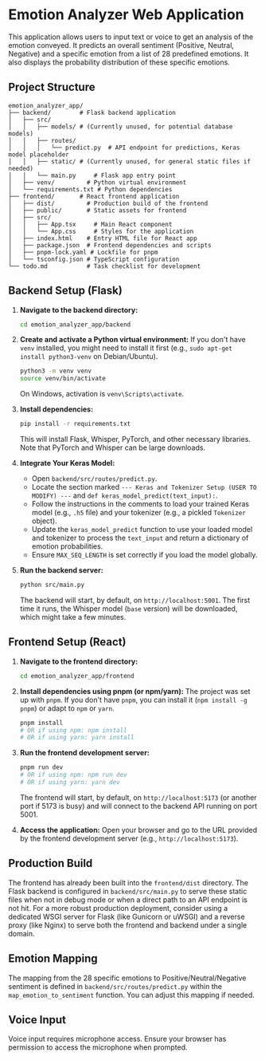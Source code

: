 # Emotion Analyzer Web Application

This application allows users to input text or voice to get an analysis of the emotion conveyed. It predicts an overall sentiment (Positive, Neutral, Negative) and a specific emotion from a list of 28 predefined emotions. It also displays the probability distribution of these specific emotions.

## Project Structure

```
emotion_analyzer_app/
├── backend/        # Flask backend application
│   ├── src/
│   │   ├── models/ # (Currently unused, for potential database models)
│   │   ├── routes/
│   │   │   └── predict.py  # API endpoint for predictions, Keras model placeholder
│   │   ├── static/ # (Currently unused, for general static files if needed)
│   │   └── main.py     # Flask app entry point
│   ├── venv/         # Python virtual environment
│   └── requirements.txt # Python dependencies
├── frontend/       # React frontend application
│   ├── dist/         # Production build of the frontend
│   ├── public/       # Static assets for frontend
│   ├── src/
│   │   ├── App.tsx     # Main React component
│   │   └── App.css     # Styles for the application
│   ├── index.html    # Entry HTML file for React app
│   ├── package.json  # Frontend dependencies and scripts
│   ├── pnpm-lock.yaml # Lockfile for pnpm
│   └── tsconfig.json # TypeScript configuration
└── todo.md           # Task checklist for development
```

## Backend Setup (Flask)

1.  **Navigate to the backend directory:**
    ```bash
    cd emotion_analyzer_app/backend
    ```

2.  **Create and activate a Python virtual environment:**
    If you don't have `venv` installed, you might need to install it first (e.g., `sudo apt-get install python3-venv` on Debian/Ubuntu).
    ```bash
    python3 -m venv venv
    source venv/bin/activate
    ```
    On Windows, activation is `venv\Scripts\activate`.

3.  **Install dependencies:**
    ```bash
    pip install -r requirements.txt
    ```
    This will install Flask, Whisper, PyTorch, and other necessary libraries. Note that PyTorch and Whisper can be large downloads.

4.  **Integrate Your Keras Model:**
    *   Open `backend/src/routes/predict.py`.
    *   Locate the section marked `--- Keras and Tokenizer Setup (USER TO MODIFY) ---` and `def keras_model_predict(text_input):`.
    *   Follow the instructions in the comments to load your trained Keras model (e.g., `.h5` file) and your tokenizer (e.g., a pickled `Tokenizer` object).
    *   Update the `keras_model_predict` function to use your loaded model and tokenizer to process the `text_input` and return a dictionary of emotion probabilities.
    *   Ensure `MAX_SEQ_LENGTH` is set correctly if you load the model globally.

5.  **Run the backend server:**
    ```bash
    python src/main.py
    ```
    The backend will start, by default, on `http://localhost:5001`.
    The first time it runs, the Whisper model (`base` version) will be downloaded, which might take a few minutes.

## Frontend Setup (React)

1.  **Navigate to the frontend directory:**
    ```bash
    cd emotion_analyzer_app/frontend
    ```

2.  **Install dependencies using pnpm (or npm/yarn):**
    The project was set up with `pnpm`. If you don't have `pnpm`, you can install it (`npm install -g pnpm`) or adapt to `npm` or `yarn`.
    ```bash
    pnpm install 
    # OR if using npm: npm install
    # OR if using yarn: yarn install
    ```

3.  **Run the frontend development server:**
    ```bash
    pnpm run dev
    # OR if using npm: npm run dev
    # OR if using yarn: yarn dev
    ```
    The frontend will start, by default, on `http://localhost:5173` (or another port if 5173 is busy) and will connect to the backend API running on port 5001.

4.  **Access the application:**
    Open your browser and go to the URL provided by the frontend development server (e.g., `http://localhost:5173`).

## Production Build

The frontend has already been built into the `frontend/dist` directory. The Flask backend is configured in `backend/src/main.py` to serve these static files when not in debug mode or when a direct path to an API endpoint is not hit. For a more robust production deployment, consider using a dedicated WSGI server for Flask (like Gunicorn or uWSGI) and a reverse proxy (like Nginx) to serve both the frontend and backend under a single domain.

## Emotion Mapping

The mapping from the 28 specific emotions to Positive/Neutral/Negative sentiment is defined in `backend/src/routes/predict.py` within the `map_emotion_to_sentiment` function. You can adjust this mapping if needed.

## Voice Input

Voice input requires microphone access. Ensure your browser has permission to access the microphone when prompted.

